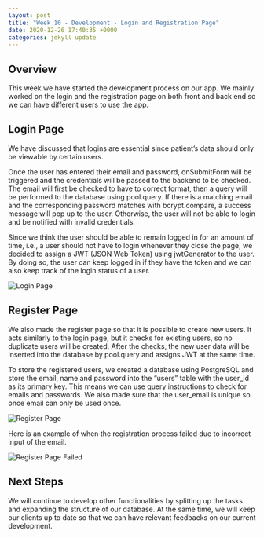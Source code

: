 ```yaml
---
layout: post
title: "Week 10 - Development - Login and Registration Page"
date: 2020-12-26 17:40:35 +0000
categories: jekyll update
---
```


## Overview

This week we have started the development process on our app. We mainly worked on the login and the registration page on both front and back end so we can have different users to use the app.
## Login Page

We have discussed that logins are essential since patient’s data should only be viewable by certain users.

Once the user has entered their email and password, onSubmitForm will be triggered and the credentials will be passed to the backend to be checked. The email will first be checked to have to correct format, then a query will be performed to the database using pool.query. If there is a matching email and the corresponding password matches with bcrypt.compare, a success message will pop up to the user. Otherwise, the user will not be able to login and be notified with invalid credentials.

Since we think the user should be able to remain logged in for an amount of time, i.e., a user should not have to login whenever they close the page, we decided to assign a JWT (JSON Web Token) using jwtGenerator to the user. By doing so, the user can keep logged in if they have the token and we can also keep track of the login status of a user.

![Login Page](/Dev-Blog/assets/week10/login.png)

## Register Page

We also made the register page so that it is possible to create new users. It acts similarly to the login page, but it checks for existing users, so no duplicate users will be created. After the checks, the new user data will be inserted into the database by pool.query and assigns JWT at the same time.

To store the registered users, we created a database using PostgreSQL and store the email, name and password into the “users” table with the user_id as its primary key. This means we can use query instructions to check for emails and passwords. We also made sure that the user_email is unique so once email can only be used once.

![Register Page](/Dev-Blog/assets/week10/register.png)

Here is an example of when the registration process failed due to incorrect input of the email.

![Register Page Failed](/Dev-Blog/assets/week10/register_fail.png)



## Next Steps

We will continue to develop other functionalities by splitting up the tasks and expanding the structure of our database. At the same time, we will keep our clients up to date so that we can have relevant feedbacks on our current development.